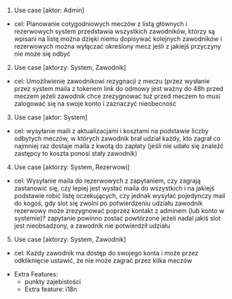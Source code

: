 1. Use case [aktor: Admin]
- cel: Planowanie cotygodniowych meczów z listą głównych i rezerwowych 
system przedstawia wszystkich zawodników, którzy są wpisani na listę 
można dzięki niemu dopisywać kolejnych zawodników i rezerwowych 
można wyłączać określony mecz jeśli z jakiejś przyczyny nie może się odbyć 

2. Use case [aktorzy: System, Zawodnik]
- cel: Umożliwienie zawodnikowi rezygnacji z meczu (przez wysłanie przez system maila z tokenem
link do odmowy jest ważny do 48h przed meczem jeżeli zawodnik chce zrezygnować tuż przed meczem 
to musi zalogować się na swoje konto i zaznaczyć nieobecność 

3. Use case [aktor: System]
- cel: wysyłanie maili z aktualizacjami i kosztami na podstawie liczby odbytych 
meczów, w których zawodnik brał udział każdy, kto zagrał co najmniej raz dostaje maila 
z kwotą do zapłaty (jeśli nie udało się znaleźć zastępcy to koszta ponosi stały zawodnik) 

4. Use case [aktorzy: System, Rezerwowi]
- cel: Wysyłanie maila do rezerwowych z zapytaniem, czy zagrają 
zastanowić się, czy lepiej jest wysłać maila do wszystkich i na jakiejś podstawie 
robić listę oczekujących, czy jednak wysyłać pojedynczy mail do kogoś, gdy slot się zwolni 
po potwierdzeniu udziału zawodnik rezerwowy może zrezygnować poprzez kontakt z adminem (lub konto w systemie)? 
zapytanie powinno zostać powtórzone jeżeli nadal jakiś slot jest nieobsadzony, a zawodnik nie potwierdził udziału 

5. Use case [aktorzy: System, Zawodnik]
- cel: Każdy zawodnik ma dostęp do swojego konta i może przez odkliknięcie ustawić, 
że nie może zagrać przez kilka meczów 



* Extra Features: 
  - punkty zajebistości 
  - Extra feature: i18n
